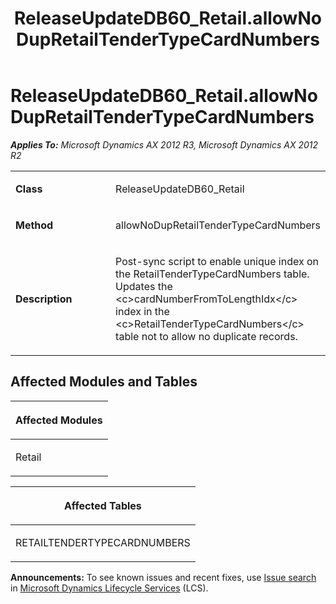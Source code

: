 ﻿---
title: ReleaseUpdateDB60_Retail.allowNoDupRetailTenderTypeCardNumbers
TOCTitle: ReleaseUpdateDB60_Retail.allowNoDupRetailTenderTypeCardNumbers
ms:assetid: 22633436-c89e-fbbb-1215-20fe558b42fc
ms:mtpsurl: https://msdn.microsoft.com/en-us/library/JJ684943(v=AX.60)
ms:contentKeyID: 49707145
ms.date: 05/18/2015
mtps_version: v=AX.60
---

# ReleaseUpdateDB60\_Retail.allowNoDupRetailTenderTypeCardNumbers 


_**Applies To:** Microsoft Dynamics AX 2012 R3, Microsoft Dynamics AX 2012 R2_

<table>
<colgroup>
<col style="width: 50%" />
<col style="width: 50%" />
</colgroup>
<tbody>
<tr class="odd">
<td><p><strong>Class</strong></p></td>
<td><p>ReleaseUpdateDB60_Retail</p></td>
</tr>
<tr class="even">
<td><p><strong>Method</strong></p></td>
<td><p>allowNoDupRetailTenderTypeCardNumbers</p></td>
</tr>
<tr class="odd">
<td><p><strong>Description</strong></p></td>
<td><p>Post-sync script to enable unique index on the RetailTenderTypeCardNumbers table. Updates the &lt;c&gt;cardNumberFromToLengthIdx&lt;/c&gt; index in the &lt;c&gt;RetailTenderTypeCardNumbers&lt;/c&gt; table not to allow no duplicate records.</p></td>
</tr>
</tbody>
</table>


## Affected Modules and Tables

<table>
<colgroup>
<col style="width: 100%" />
</colgroup>
<thead>
<tr class="header">
<th><p>Affected Modules</p></th>
</tr>
</thead>
<tbody>
<tr class="odd">
<td><p>Retail</p></td>
</tr>
</tbody>
</table>


<table>
<colgroup>
<col style="width: 100%" />
</colgroup>
<thead>
<tr class="header">
<th><p>Affected Tables</p></th>
</tr>
</thead>
<tbody>
<tr class="odd">
<td><p>RETAILTENDERTYPECARDNUMBERS</p></td>
</tr>
</tbody>
</table>

  
**Announcements:** To see known issues and recent fixes, use [Issue search](http://go.microsoft.com/fwlink/?linkid=389258) in [Microsoft Dynamics Lifecycle Services](http://go.microsoft.com/fwlink/?linkid=306505) (LCS).

